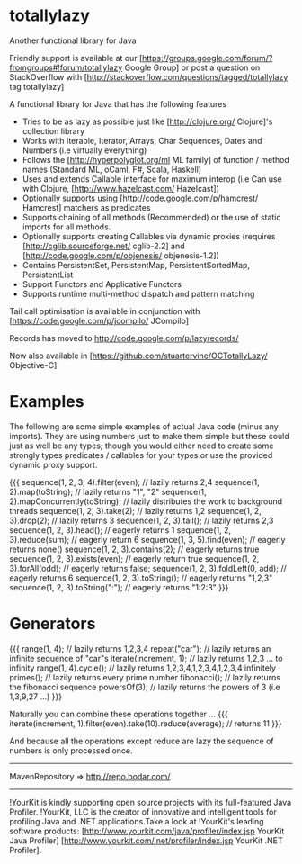 totallylazy
===========

Another functional library for Java

Friendly support is available at our [https://groups.google.com/forum/?fromgroups#!forum/totallylazy Google Group] or post a question on StackOverflow with [http://stackoverflow.com/questions/tagged/totallylazy tag totallylazy]

A functional library for Java that has the following features

 * Tries to be as lazy as possible just like [http://clojure.org/ Clojure]'s collection library
 * Works with Iterable, Iterator, Arrays, Char Sequences, Dates and Numbers (i.e virtually everything)
 * Follows the [http://hyperpolyglot.org/ml ML family] of function / method names (Standard ML, oCaml, F#, Scala, Haskell)
 * Uses and extends Callable interface for maximum interop (i.e Can use with Clojure, [http://www.hazelcast.com/ Hazelcast])
 * Optionally supports using [http://code.google.com/p/hamcrest/ Hamcrest] matchers as predicates
 * Supports chaining of all methods (Recommended) or the use of static imports for all methods.
 * Optionally supports creating Callables via dynamic proxies (requires [http://cglib.sourceforge.net/ cglib-2.2] and [http://code.google.com/p/objenesis/ objenesis-1.2])
 * Contains PersistentSet, PersistentMap, PersistentSortedMap, PersistentList
 * Support Functors and Applicative Functors
 * Supports runtime multi-method dispatch and pattern matching

Tail call optimisation is available in conjunction with [https://code.google.com/p/jcompilo/ JCompilo]

Records has moved to http://code.google.com/p/lazyrecords/

Now also available in [https://github.com/stuartervine/OCTotallyLazy/ Objective-C] 

Examples
========

The following are some simple examples of actual Java code (minus any imports). They are using numbers just to make them simple but these could just as well be any types; though you would either need to create some strongly types predicates / callables for your types or use the provided dynamic proxy support.

{{{
sequence(1, 2, 3, 4).filter(even); // lazily returns 2,4
sequence(1, 2).map(toString); // lazily returns "1", "2"
sequence(1, 2).mapConcurrently(toString); // lazily distributes the work to background threads
sequence(1, 2, 3).take(2); // lazily returns 1,2
sequence(1, 2, 3).drop(2); // lazily returns 3
sequence(1, 2, 3).tail(); // lazily returns 2,3
sequence(1, 2, 3).head(); // eagerly returns 1
sequence(1, 2, 3).reduce(sum); // eagerly return 6
sequence(1, 3, 5).find(even); // eagerly returns none()
sequence(1, 2, 3).contains(2); // eagerly returns true
sequence(1, 2, 3).exists(even); // eagerly return true
sequence(1, 2, 3).forAll(odd); // eagerly returns false;
sequence(1, 2, 3).foldLeft(0, add); // eagerly returns 6
sequence(1, 2, 3).toString(); // eagerly returns "1,2,3"
sequence(1, 2, 3).toString(":"); // eagerly returns "1:2:3"
}}}

Generators
==========

{{{
range(1, 4); // lazily returns 1,2,3,4
repeat("car"); // lazily returns an infinite sequence of "car"s
iterate(increment, 1); // lazily returns 1,2,3 ... to infinity
range(1, 4).cycle(); // lazily returns 1,2,3,4,1,2,3,4,1,2,3,4 infinitely 
primes(); // lazily returns every prime number
fibonacci(); // lazily returns the fibonacci sequence
powersOf(3); // lazily returns the powers of 3 (i.e 1,3,9,27 ...)
}}}

Naturally you can combine these operations together ... 
{{{
iterate(increment, 1).filter(even).take(10).reduce(average); // returns 11
}}}

And because all the operations except reduce are lazy the sequence of numbers is only processed once.

----

MavenRepository  => http://repo.bodar.com/

----







 !YourKit is kindly supporting open source projects with its full-featured Java Profiler.
 !YourKit, LLC is the creator of innovative and intelligent tools for profiling 
 Java and .NET applications.Take a look at !YourKit's leading software products:
 [http://www.yourkit.com/java/profiler/index.jsp YourKit Java Profiler]
 [http://www.yourkit.com/.net/profiler/index.jsp YourKit .NET Profiler].
